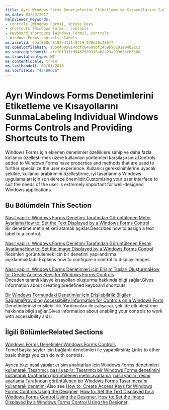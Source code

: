 ```yaml
---
title: Ayrı Windows Forms Denetimlerini Etiketleme ve Kısayollarını Sunma
ms.date: 03/30/2017
helpviewer_keywords:
- controls [Windows Forms], access keys
- shortcuts [Windows Forms], controls
- keyboard shortcuts [Windows Forms], controls
- Windows Forms controls, labels
ms.assetid: 6eaf868c-819f-4131-8f59-048e20c286f7
ms.openlocfilehash: a5504095814cdfc04699bf24b9b96191e94b22c3
ms.sourcegitcommit: efff8f331fd9467f093f8ab8d23a203d6ecb5b60
ms.translationtype: MT
ms.contentlocale: tr-TR
ms.lasthandoff: 09/01/2018
ms.locfileid: "43409026"
---
```

# <a name="labeling-individual-windows-forms-controls-and-providing-shortcuts-to-them"></a><span data-ttu-id="1ee0d-102">Ayrı Windows Forms Denetimlerini Etiketleme ve Kısayollarını Sunma</span><span class="sxs-lookup"><span data-stu-id="1ee0d-102">Labeling Individual Windows Forms Controls and Providing Shortcuts to Them</span></span>
<span data-ttu-id="1ee0d-103">Windows Forms için eklenen denetimler özelliklere sahip ve daha fazla kullanıcı özelleştirmek üzere kullanılan yöntemleri karşılaşırsınız.</span><span class="sxs-lookup"><span data-stu-id="1ee0d-103">Controls added to Windows Forms have properties and methods that are used to further specialize the user experience.</span></span> <span data-ttu-id="1ee0d-104">Kullanıcı gereksinimlerine uyacak şekilde, kullanıcı arabirimini özelleştirme, iyi tasarlanmış Windows uygulamaları için son derece önemlidir.</span><span class="sxs-lookup"><span data-stu-id="1ee0d-104">Customizing your user interface to suit the needs of the user is extremely important for well-designed Windows applications.</span></span>  
  
## <a name="in-this-section"></a><span data-ttu-id="1ee0d-105">Bu Bölümde</span><span class="sxs-lookup"><span data-stu-id="1ee0d-105">In This Section</span></span>  
 [<span data-ttu-id="1ee0d-106">Nasıl yapılır: Windows Forms Denetimi Tarafından Görüntülenen Metni Ayarlama</span><span class="sxs-lookup"><span data-stu-id="1ee0d-106">How to: Set the Text Displayed by a Windows Forms Control</span></span>](../../../../docs/framework/winforms/controls/how-to-set-the-text-displayed-by-a-windows-forms-control.md)  
 <span data-ttu-id="1ee0d-107">Bir denetime metin etiketi atamak açıklar.</span><span class="sxs-lookup"><span data-stu-id="1ee0d-107">Describes how to assign a text label to a control.</span></span>  
  
 [<span data-ttu-id="1ee0d-108">Nasıl yapılır: Windows Forms Denetimi Tarafından Görüntülenen Resmi Ayarlama</span><span class="sxs-lookup"><span data-stu-id="1ee0d-108">How to: Set the Image Displayed by a Windows Forms Control</span></span>](../../../../docs/framework/winforms/controls/how-to-set-the-image-displayed-by-a-windows-forms-control.md)  
 <span data-ttu-id="1ee0d-109">Resimleri görüntülemek için bir denetimi yapılandırma açıklanmaktadır.</span><span class="sxs-lookup"><span data-stu-id="1ee0d-109">Explains how to configure a control to display images.</span></span>  
  
 [<span data-ttu-id="1ee0d-110">Nasıl yapılır: Windows Forms Denetimleri için Erişim Tuşları Oluşturma</span><span class="sxs-lookup"><span data-stu-id="1ee0d-110">How to: Create Access Keys for Windows Forms Controls</span></span>](../../../../docs/framework/winforms/controls/how-to-create-access-keys-for-windows-forms-controls.md)  
 <span data-ttu-id="1ee0d-111">Önceden tanımlı klavye kısayolları oluşturma hakkında bilgi sağlar.</span><span class="sxs-lookup"><span data-stu-id="1ee0d-111">Gives information about creating predefined keyboard shortcuts.</span></span>  
  
 [<span data-ttu-id="1ee0d-112">Bir Windows Formundaki Denetimler için Erişilebilirlik Bilgileri Sağlama</span><span class="sxs-lookup"><span data-stu-id="1ee0d-112">Providing Accessibility Information for Controls on a Windows Form</span></span>](../../../../docs/framework/winforms/controls/providing-accessibility-information-for-controls-on-a-windows-form.md)  
 <span data-ttu-id="1ee0d-113">Denetimlerinizi erişilebilirlik Yardımcıları ile çalışacak şekilde etkinleştirme hakkında bilgi sağlar.</span><span class="sxs-lookup"><span data-stu-id="1ee0d-113">Gives information about enabling your controls to work with accessibility aids.</span></span>  
  
## <a name="related-sections"></a><span data-ttu-id="1ee0d-114">İlgili Bölümler</span><span class="sxs-lookup"><span data-stu-id="1ee0d-114">Related Sections</span></span>  
 [<span data-ttu-id="1ee0d-115">Windows Forms Denetimleri</span><span class="sxs-lookup"><span data-stu-id="1ee0d-115">Windows Forms Controls</span></span>](../../../../docs/framework/winforms/controls/index.md)  
 <span data-ttu-id="1ee0d-116">Temel başka şeyler için bağlantı denetimleri ile yapabilirsiniz.</span><span class="sxs-lookup"><span data-stu-id="1ee0d-116">Links to other basic things you can do with controls.</span></span>  
  
 <span data-ttu-id="1ee0d-117">Ayrıca bkz: [nasıl yapılır: erişim anahtarları için Windows Forms denetimleri kullanarak Tasarımcı](how-to-create-access-keys-for-windows-forms-controls-using-the-designer.md), [nasıl yapılır: Tasarımcı bir Windows Forms denetimini kullanarak tarafından görüntülenen metni ayarlama](how-to-set-the-text-displayed-by-a-windows-forms-control-using-the-designer.md), [nasıl yapılır: resmi ayarlama Tarafından görüntülenen bir Windows Forms Tasarımcısı'nı kullanarak denetimi](how-to-set-the-image-displayed-by-a-windows-forms-control-using-the-designer.md).</span><span class="sxs-lookup"><span data-stu-id="1ee0d-117">Also see [How to: Create Access Keys for Windows Forms Controls Using the Designer](how-to-create-access-keys-for-windows-forms-controls-using-the-designer.md), [How to: Set the Text Displayed by a Windows Forms Control Using the Designer](how-to-set-the-text-displayed-by-a-windows-forms-control-using-the-designer.md), [How to: Set the Image Displayed by a Windows Forms Control Using the Designer](how-to-set-the-image-displayed-by-a-windows-forms-control-using-the-designer.md).</span></span>
